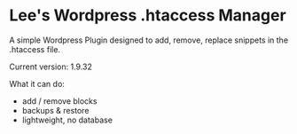 # Lee's Wordpress .htaccess Manager
A simple Wordpress Plugin designed to add, remove, replace snippets in the .htaccess file.

Current version: 1.9.32

What it can do:
- add / remove blocks
- backups & restore
- lightweight, no database
